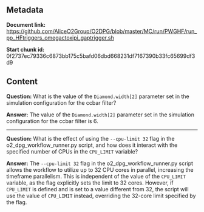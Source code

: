 ## Metadata

**Document link:** https://github.com/AliceO2Group/O2DPG/blob/master/MC/run/PWGHF/run_pp_HFtriggers_omegactoxipi_gaptrigger.sh

**Start chunk id:** 0f2737ec79336c6873bb175c5bafd06dbd668231df7167390b33fc65699df3d9

## Content

**Question:** What is the value of the `Diamond.width[2]` parameter set in the simulation configuration for the ccbar filter?

**Answer:** The value of the `Diamond.width[2]` parameter set in the simulation configuration for the ccbar filter is 6.

---

**Question:** What is the effect of using the `--cpu-limit 32` flag in the o2_dpg_workflow_runner.py script, and how does it interact with the specified number of CPUs in the `CPU_LIMIT` variable?

**Answer:** The `--cpu-limit 32` flag in the o2_dpg_workflow_runner.py script allows the workflow to utilize up to 32 CPU cores in parallel, increasing the timeframe parallelism. This is independent of the value of the `CPU_LIMIT` variable, as the flag explicitly sets the limit to 32 cores. However, if `CPU_LIMIT` is defined and is set to a value different from 32, the script will use the value of `CPU_LIMIT` instead, overriding the 32-core limit specified by the flag.